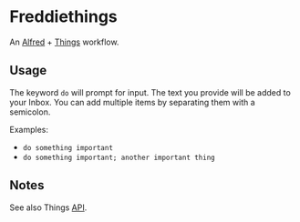 # Freddiethings

An [Alfred](https://www.alfredapp.com/) + [Things](https://culturedcode.com/things/) workflow.

## Usage

The keyword `do` will prompt for input. The text you provide will be added to your Inbox. You can add multiple items by separating them with a semicolon.

Examples:
- `do something important`
- `do something important; another important thing`

## Notes

See also Things [API](https://culturedcode.com/things/support/articles/2803573/).
